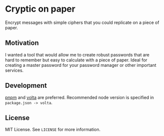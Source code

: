 # Cryptic on paper

Encrypt messages with simple ciphers that you could replicate on a piece of paper.

## Motivation

I wanted a tool that would allow me to create robust passwords that are hard to remember but easy to calculate with a piece of paper. Ideal for creating a master password for your password manager or other important services.

## Development

[pnpm](https://pnpm.io/) and [volta](https://volta.sh/) are preferred.
Recommended node version is specified in `package.json -> volta`.

## License

MIT License. See `LICENSE` for more information.
